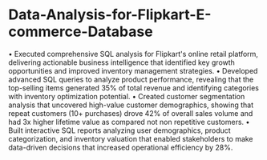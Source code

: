 # Data-Analysis-for-Flipkart-E-commerce-Database
•	Executed comprehensive SQL analysis for Flipkart's online retail platform, delivering actionable business intelligence that identified key growth opportunities and improved inventory management strategies.
•	Developed advanced SQL queries to analyze product performance, revealing that the top-selling items generated 35% of total revenue and identifying categories with inventory optimization potential.
•	Created customer segmentation analysis that uncovered high-value customer demographics, showing that repeat customers (10+ purchases) drove 42% of overall sales volume and had 3x higher lifetime value as compared not non repetitive customers.
•	Built interactive SQL reports analyzing user demographics, product categorization, and inventory valuation that enabled stakeholders to make data-driven decisions that increased operational efficiency by 28%.

